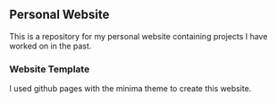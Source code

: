 ## Personal Website

This is a repository for my personal website containing projects I have worked on in the past.

### Website Template
I used github pages with the minima theme to create this website.
